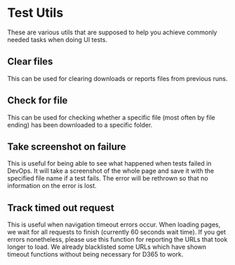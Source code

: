 # Test Utils
These are various utils that are supposed to help you achieve commonly needed tasks when doing UI tests.

## Clear files
This can be used for clearing downloads or reports files from previous runs.

## Check for file
This can be used for checking whether a specific file (most often by file ending) has been downloaded to a specific folder.

## Take screenshot on failure
This is useful for being able to see what happened when tests failed in DevOps. It will take a screenshot of the whole page and save it with the specified file name if a test fails. The error will be rethrown so that no information on the error is lost. 

## Track timed out request
This is useful when navigation timeout errors occur.
When loading pages, we wait for all requests to finish (currently 60 seconds wait time).
If you get errors nonetheless, please use this function for reporting the URLs that took longer to load.
We already blacklisted some URLs which have shown timeout functions without being necessary for D365 to work.